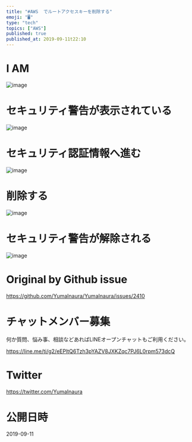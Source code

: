 ```yaml
---
title: "#AWS  でルートアクセスキーを削除する"
emoji: "🖥"
type: "tech"
topics: ["AWS"]
published: true
published_at: 2019-09-11t22:10
---
```


# I AM

![image](https://user-images.githubusercontent.com/13635059/64691518-cd582180-d4cd-11e9-983a-a262ae305c99.png)

# セキュリティ警告が表示されている
![image](https://user-images.githubusercontent.com/13635059/64691458-a7cb1800-d4cd-11e9-8183-9f7c19097277.png)
# セキュリティ認証情報へ進む
![image](https://user-images.githubusercontent.com/13635059/64691492-b87b8e00-d4cd-11e9-8418-a37069bea2ad.png)
# 削除する
![image](https://user-images.githubusercontent.com/13635059/64691506-c3ceb980-d4cd-11e9-8f14-2e96273c50da.png)
# セキュリティ警告が解除される
![image](https://user-images.githubusercontent.com/13635059/64691535-d648f300-d4cd-11e9-85b9-15078291b4e1.png)


# Original by Github issue

https://github.com/YumaInaura/YumaInaura/issues/2410








<!-- Update From Qiita API -->

# チャットメンバー募集


何か質問、悩み事、相談などあればLINEオープンチャットもご利用ください。

https://line.me/ti/g2/eEPltQ6Tzh3pYAZV8JXKZqc7PJ6L0rpm573dcQ





# Twitter


https://twitter.com/YumaInaura


<!-- Update From Qiita API -->



# 公開日時

2019-09-11
